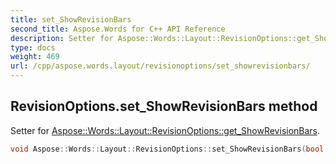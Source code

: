 ```yaml
---
title: set_ShowRevisionBars
second_title: Aspose.Words for C++ API Reference
description: Setter for Aspose::Words::Layout::RevisionOptions::get_ShowRevisionBars. 
type: docs
weight: 469
url: /cpp/aspose.words.layout/revisionoptions/set_showrevisionbars/
---
```

## RevisionOptions.set_ShowRevisionBars method


Setter for [Aspose::Words::Layout::RevisionOptions::get_ShowRevisionBars](../get_showrevisionbars/).

```cpp
void Aspose::Words::Layout::RevisionOptions::set_ShowRevisionBars(bool value)
```

